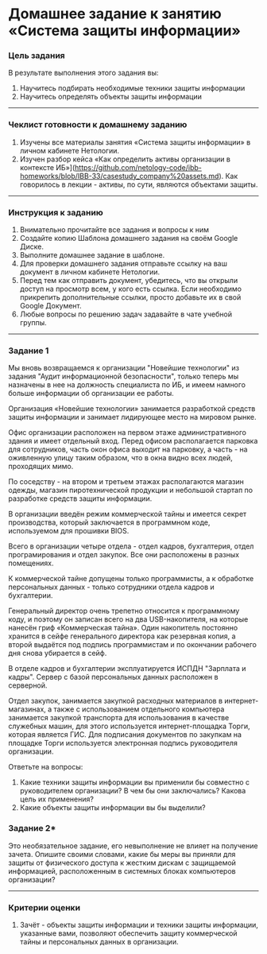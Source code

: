 # Домашнее задание к занятию «Система защиты информации»

### Цель задания

В результате выполнения этого задания вы:

1. Научитесь подбирать необходимые техники защиты информации
2. Научитесь определять объекты защиты информации

------

### Чеклист готовности к домашнему заданию

1. Изучены все материалы занятия «Система защиты информации» в личном кабинете Нетологии.
2. Изучен разбор кейса «Как определить активы организации в контексте ИБ»](https://github.com/netology-code/ibb-homeworks/blob/IBB-33/casestudy_company%20assets.md). Как говорилось в лекции - активы, по сути, являются объектами защиты.

------

### Инструкция к заданию

1. Внимательно прочитайте все задания и вопросы к ним
2. Создайте копию Шаблона домашнего задания на своём Google Диске.
3. Выполните домашнее задание в шаблоне.
4. Для проверки домашнего задания отправьте ссылку на ваш документ в личном кабинете Нетологии.
5. Перед тем как отправить документ, убедитесь, что вы открыли доступ на просмотр всем, у кого есть ссылка. Если необходимо прикрепить дополнительные ссылки, просто добавьте их в свой Google Документ.
6. Любые вопросы по решению задач задавайте в чате учебной группы.

------

### Задание 1
Мы вновь возвращаемся к организации "Новейшие технологии" из задания "Аудит информационной безопасности", только теперь мы назначены в нее на должность специалиста по ИБ, и имеем намного больше информации об организации ее работы.

Организация «Новейшие технологии» занимается разработкой средств защиты информации и занимает лидирующее место на мировом рынке.

Офис организации расположен на первом этаже административного здания и имеет отдельный вход. Перед офисом располагается парковка для сотрудников, часть окон офиса выходит на парковку, а часть - на оживленную улицу таким образом, что в окна видно всех людей, проходящих мимо.

По соседству - на втором и третьем этажах располагаются магазин одежды, магазин пиротехнической продукции и небольшой стартап по разработке средств защиты информации.

В организации введён режим коммерческой тайны и имеется секрет производства, который заключается в программном коде, используемом для прошивки BIOS.

Всего в организации четыре отдела - отдел кадров, бухгалтерия, отдел програмирования и отдел закупок. Все они расположены в разных помещениях.

К коммерческой тайне допущены только программисты, а к обработке персональных данных - только сотрудники отдела кадров и бухгалтерии.

Генеральный директор очень трепетно относится к программному коду, и поэтому он записан всего на два USB-накопителя, на которые нанесён гриф «Коммерческая тайна». Один накопитель постоянно хранится в сейфе генерального директора как резервная копия, а второй выдаётся под подпись программистам и по окончании рабочего дня снова убирается в сейф.

В отделе кадров и бухгалтерии эксплуатируется ИСПДН "Зарплата и кадры". Сервер с базой персональных данных расположен в серверной.

Отдел закупок, занимается закупкой расходных материалов в интернет-магазинах, а также с использованием отдельного компьютера занимается закупкой транспорта для использования в качестве служебных машин, для этого используется интернет-площадка Торги, которая является ГИС. Для подписания документов по закупкам на площадке Торги используется электронная подпись руководителя организации.

Ответьте на вопросы:
1. Какие техники защиты информации вы применили бы совместно с руководителем организации? В чем бы они заключались? Какова цель их применения?
2. Какие объекты защиты информации вы бы выделили?

### Задание 2*
Это необязательное задание, его невыполнение не влияет на получение зачета.
Опишите своими словами, какие бы меры вы приняли для защиты от физического доступа к жестким дискам с защищаемой информацией, расположенным в системных блоках компьютеров организации?

------

### Критерии оценки

1. Зачёт - объекты защиты информации и техники защиты информации, указанные вами, позволяют обеспечить защиту коммерческой тайны и персональных данных в организации.
